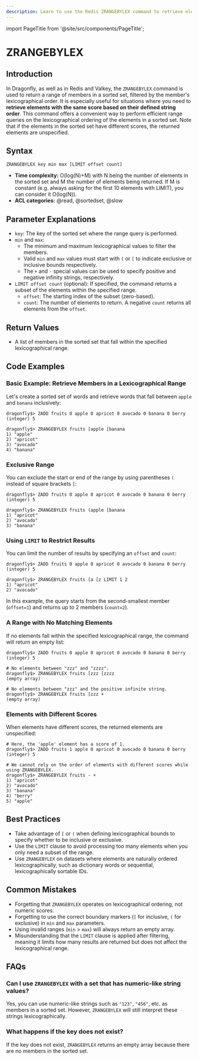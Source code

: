 ```yaml
---
description: Learn to use the Redis ZRANGEBYLEX command to retrieve elements by their lexical range in a sorted set, plus expert tips beyond the official Redis docs.
---
```


import PageTitle from '@site/src/components/PageTitle';

# ZRANGEBYLEX

<PageTitle title="Redis ZRANGEBYLEX Explained (Better Than Official Docs)" />

## Introduction

In Dragonfly, as well as in Redis and Valkey, the `ZRANGEBYLEX` command is used to return a range of members in a sorted set, filtered by the member's lexicographical order.
It is especially useful for situations where you need to **retrieve elements with the same score based on their defined string order**.
This command offers a convenient way to perform efficient range queries on the lexicographical ordering of the elements in a sorted set.
Note that if the elements in the sorted set have different scores, the returned elements are unspecified.

## Syntax

```shell
ZRANGEBYLEX key min max [LIMIT offset count]
```

- **Time complexity:** O(log(N)+M) with N being the number of elements in the sorted set and M the number of elements being returned. If M is constant (e.g. always asking for the first 10 elements with LIMIT), you can consider it O(log(N)).
- **ACL categories:** @read, @sortedset, @slow

## Parameter Explanations

- `key`: The key of the sorted set where the range query is performed.
- `min` and `max`:
  - The minimum and maximum lexicographical values to filter the members.
  - Valid `min` and `max` values must start with `(` or `[` to indicate exclusive or inclusive bounds respectively.
  - The `+` and `-` special values can be used to specify positive and negative infinity strings, respectively.
- `LIMIT offset count` (optional): If specified, the command returns a subset of the elements within the specified range.
  - `offset`: The starting index of the subset (zero-based).
  - `count`: The number of elements to return. A negative `count` returns all elements from the `offset`.

## Return Values

- A list of members in the sorted set that fall within the specified lexicographical range.

## Code Examples

### Basic Example: Retrieve Members in a Lexicographical Range

Let's create a sorted set of words and retrieve words that fall between `apple` and `banana` inclusively:

```shell
dragonfly$> ZADD fruits 0 apple 0 apricot 0 avocado 0 banana 0 berry
(integer) 5

dragonfly$> ZRANGEBYLEX fruits [apple [banana
1) "apple"
2) "apricot"
3) "avocado"
4) "banana"
```

### Exclusive Range

You can exclude the start or end of the range by using parentheses `(` instead of square brackets `[`:

```shell
dragonfly$> ZADD fruits 0 apple 0 apricot 0 avocado 0 banana 0 berry
(integer) 5

dragonfly$> ZRANGEBYLEX fruits (apple [banana
1) "apricot"
2) "avocado"
3) "banana"
```

### Using `LIMIT` to Restrict Results

You can limit the number of results by specifying an `offset` and `count`:

```shell
dragonfly$> ZADD fruits 0 apple 0 apricot 0 avocado 0 banana 0 berry
(integer) 5

dragonfly$> ZRANGEBYLEX fruits [a [z LIMIT 1 2
1) "apricot"
2) "avocado"
```

In this example, the query starts from the second-smallest member (`offset=1`) and returns up to 2 members (`count=2`).

### A Range with No Matching Elements

If no elements fall within the specified lexicographical range, the command will return an empty list:

```shell
dragonfly$> ZADD fruits 0 apple 0 apricot 0 avocado 0 banana 0 berry
(integer) 5

# No elements between "zzz" and "zzzz".
dragonfly$> ZRANGEBYLEX fruits [zzz [zzzz
(empty array)

# No elements between "zzz" and the positive infinite string.
dragonfly$> ZRANGEBYLEX fruits [zzz +
(empty array)
```

### Elements with Different Scores

When elements have different scores, the returned elements are unspecified:

```shell
# Here, the 'apple' element has a score of 1.
dragonfly$> ZADD fruits 1 apple 0 apricot 0 avocado 0 banana 0 berry
(integer) 5

# We cannot rely on the order of elements with different scores while using ZRANGEBYLEX.
dragonfly$> ZRANGEBYLEX fruits - +
1) "apricot"
2) "avocado"
3) "banana"
4) "berry"
5) "apple"
```

## Best Practices

- Take advantage of `[` or `(` when defining lexicographical bounds to specify whether to be inclusive or exclusive.
- Use the `LIMIT` clause to avoid processing too many elements when you only need a subset of the range.
- Use `ZRANGEBYLEX` on datasets where elements are naturally ordered lexicographically, such as dictionary words or sequential, lexicographically sortable IDs.

## Common Mistakes

- Forgetting that `ZRANGEBYLEX` operates on lexicographical ordering, not numeric scores.
- Forgetting to use the correct boundary markers (`[` for inclusive, `(` for exclusive) in `min` and `max` parameters.
- Using invalid ranges (`min` > `max`) will always return an empty array.
- Misunderstanding that the `LIMIT` clause is applied after filtering, meaning it limits how many results are returned but does not affect the lexicographical range.

## FAQs

### Can I use `ZRANGEBYLEX` with a set that has numeric-like string values?

Yes, you can use numeric-like strings such as `"123"`, `"456"`, etc. as members in a sorted set.
However, `ZRANGEBYLEX` will still interpret these strings lexicographically.

### What happens if the key does not exist?

If the key does not exist, `ZRANGEBYLEX` returns an empty array because there are no members in the sorted set.
